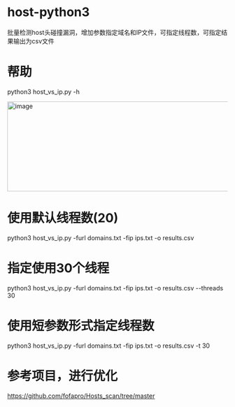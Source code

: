 # host-python3
批量检测host头碰撞漏洞，增加参数指定域名和IP文件，可指定线程数，可指定结果输出为csv文件

# 帮助
python3 host_vs_ip.py -h


<img width="654" height="206" alt="image" src="https://github.com/user-attachments/assets/cf8bc170-17ed-4f9d-bcf1-bae54e9c4216" />

# 使用默认线程数(20)
python3 host_vs_ip.py -furl domains.txt -fip ips.txt -o results.csv

# 指定使用30个线程
python3 host_vs_ip.py -furl domains.txt -fip ips.txt -o results.csv --threads 30

# 使用短参数形式指定线程数
python3 host_vs_ip.py -furl domains.txt -fip ips.txt -o results.csv -t 30


# 参考项目，进行优化
https://github.com/fofapro/Hosts_scan/tree/master
